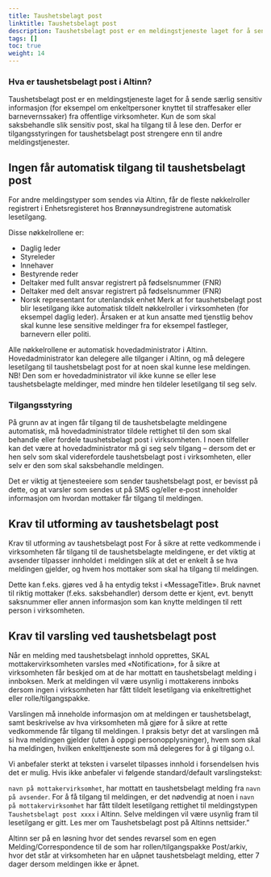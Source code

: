 ```yaml
---
title: Taushetsbelagt post
linktitle: Taushetsbelagt post
description: Taushetsbelagt post er en meldingstjeneste laget for å sende særlig sensitiv informasjon.
tags: []
toc: true
weight: 14
---
```


### Hva er taushetsbelagt post i Altinn?

Taushetsbelagt post er en meldingstjeneste laget for å sende særlig sensitiv informasjon (for eksempel om enkeltpersoner knyttet til straffesaker eller barnevernssaker) fra offentlige virksomheter. Kun de som skal saksbehandle slik sensitiv post, skal ha tilgang til å lese den. Derfor er tilgangsstyringen for taushetsbelagt post strengere enn til andre meldingstjenester.  


## Ingen får automatisk tilgang til taushetsbelagt post

For andre meldingstyper som sendes via Altinn, får de fleste nøkkelroller registrert i Enhetsregisteret hos Brønnøysundregistrene automatisk lesetilgang.

Disse nøkkelrollene er:
- Daglig leder
- Styreleder
- Innehaver
- Bestyrende reder
- Deltaker med fullt ansvar registrert på fødselsnummer (FNR)
- Deltaker med delt ansvar registrert på fødselsnummer (FNR)
- Norsk representant for utenlandsk enhet
Merk at for taushetsbelagt post blir lesetilgang ikke automatisk tildelt nøkkelroller i virksomheten (for eksempel daglig leder). Årsaken er at kun ansatte med tjenstlig behov skal kunne lese sensitive meldinger fra for eksempel fastleger, barnevern eller politi.

Alle nøkkelrollene er automatisk hovedadministrator i Altinn. Hovedadministrator kan delegere alle tilganger i Altinn, og må delegere lesetilgang til taushetsbelagt post for at noen skal kunne lese meldingen. NB! Den som er hovedadministrator vil ikke kunne se eller lese taushetsbelagte meldinger, med mindre hen tildeler lesetilgang til seg selv.

### Tilgangsstyring

På grunn av at ingen får tilgang til de taushetsbelagte meldingene automatisk, må hovedadministrator tildele rettighet til den som skal behandle eller fordele taushetsbelagt post i virksomheten. I noen tilfeller kan det være at hovedadministrator må gi seg selv tilgang – dersom det er hen selv som skal viderefordele taushetsbelagt post i virksomheten, eller selv er den som skal saksbehandle meldingen.

Det er viktig at tjenesteeiere som sender taushetsbelagt post, er bevisst på dette, og at varsler som sendes ut på SMS og/eller e‑post inneholder informasjon om hvordan mottaker får tilgang til meldingen.


## Krav til utforming av taushetsbelagt post

Krav til utforming av taushetsbelagt post
For å sikre at rette vedkommende i virksomheten får tilgang til de taushetsbelagte meldingene, er det viktig at avsender tilpasser innholdet i meldingen slik at det er enkelt å se hva meldingen gjelder, og hvem hos mottaker som skal ha tilgang til meldingen. 

Dette kan f.eks. gjøres ved å ha entydig tekst i «MessageTitle». Bruk navnet til riktig mottaker (f.eks. saksbehandler) dersom dette er kjent, evt. benytt saksnummer eller annen informasjon som kan knytte meldingen til rett person i virksomheten.


## Krav til varsling ved taushetsbelagt post

Når en melding med taushetsbelagt innhold opprettes, SKAL mottakervirksomheten varsles med «Notification», for å sikre at virksomheten får beskjed om at de har mottatt en taushetsbelagt melding i innboksen. Merk at meldingen vil være usynlig i mottakerens innboks dersom ingen i virksomheten har fått tildelt lesetilgang via enkeltrettighet eller rolle/tilgangspakke.

Varslingen må inneholde informasjon om at meldingen er taushetsbelagt, samt beskrivelse av hva virksomheten må gjøre for å sikre at rette vedkommende får tilgang til meldingen. I praksis betyr det at varslingen må si hva meldingen gjelder (uten å oppgi personopplysninger), hvem som skal ha meldingen, hvilken enkelttjeneste som må delegeres for å gi tilgang o.l.

Vi anbefaler sterkt at teksten i varselet tilpasses innhold i forsendelsen hvis det er mulig. Hvis ikke anbefaler vi følgende standard/default varslingstekst:

`navn på mottakervirksomhet`, har mottatt en taushetsbelagt melding fra `navn på avsender`. For å få tilgang til meldingen, er det nødvendig at noen i `navn på mottakervirksomhet` har fått tildelt lesetilgang rettighet til meldingstypen `Taushetsbelagt post xxxx` i Altinn. Selve meldingen vil være usynlig fram til lesetilgang er gitt. Les mer om  Taushetsbelagt post på Altinns nettsider.”


Altinn ser på en løsning hvor det sendes revarsel som en egen Melding/Correspondence til de som har rollen/tilgangspakke Post/arkiv, hvor det står at virksomheten har en uåpnet taushetsbelagt melding, etter 7 dager dersom meldingen ikke er åpnet. 
